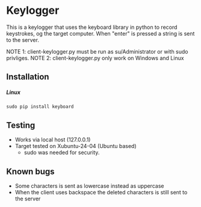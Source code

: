 # Keylogger
This is a keylogger that uses the keyboard library in python to record keystrokes, og the target computer. When "enter" is pressed a string is sent to the server.

NOTE 1: client-keylogger.py must be run as su/Administrator or with sudo privliges.
NOTE 2: client-keylogger.py only work on Windows and Linux

## Installation

##### Linux

  ```sudo pip install keyboard```

## Testing
- Works via local host (127.0.0.1)
- Target tested on Xubuntu-24-04 (Ubuntu based)
  - sudo was needed for security.

## Known bugs
- Some characters is sent as lowercase instead as uppercase
- When the client uses backspace the deleted characters is still sent to the server
